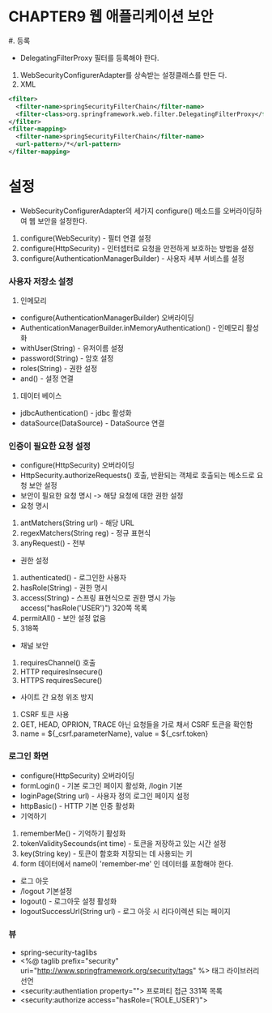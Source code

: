 # CHAPTER9 웹 애플리케이션 보안

#. 등록
 * DelegatingFilterProxy 필터를 등록해야 한다.
  1. WebSecurityConfigurerAdapter를 상속받는 설정클래스를 만든 다.
  1. XML
  ```xml
  <filter>
	<filter-name>springSecurityFilterChain</filter-name>
	<filter-class>org.springframework.web.filter.DelegatingFilterProxy</filter-class>
  </filter>
  <filter-mapping>
	<filter-name>springSecurityFilterChain</filter-name>
	<url-pattern>/*</url-pattern>
  </filter-mapping>
  ```
# 설정
 * WebSecurityConfigurerAdapter의 세가지 configure() 메소드를 오버라이딩하여 웹 보안을 설정한다.
  1. configure(WebSecurity) - 필터 연결 설정
  1. configure(HttpSecurity) - 인터셉터로 요청을 안전하게 보호하는 방법을 설정
  1. configure(AuthenticationManagerBuilder) - 사용자 세부 서비스를 설정
  
### 사용자 저장소 설정
 1. 인메모리
  * configure(AuthenticationManagerBuilder) 오버라이딩
  * AuthenticationManagerBuilder.inMemoryAuthentication() - 인메모리 활성화
  * withUser(String) - 유저이름 설정
  * password(String) - 암호 설정
  * roles(String) - 권한 설정
  * and() - 설정 연결
 1. 데이터 베이스
  * jdbcAuthentication() - jdbc 활성화
  * dataSource(DataSource) - DataSource 연결
  
### 인증이 필요한 요청 설정
 * configure(HttpSecurity) 오버라이딩
 * HttpSecurity.authorizeRequests() 호출, 반환되는 객체로 호출되는 메소드로 요청 보안 설정
 * 보안이 필요한 요청 명시 -> 해당 요청에 대한 권한 설정
 * 요청 명시
  1. antMatchers(String url) - 해당 URL
  1. regexMatchers(String reg) - 정규 표현식
  1. anyRequest() - 전부
 * 권한 설정
  1. authenticated() - 로그인한 사용자
  1. hasRole(String) - 권한 명시
  1. access(String) - 스프링 표현식으로 권한 명시 가능 access("hasRole('USER')")  320쪽 목록
  1. permitAll() - 보안 설정 없음
  1. 318쪽
 * 채널 보안
  1. requiresChannel() 호출
  1. HTTP requiresInsecure()
  1. HTTPS requiresSecure()
 * 사이트 간 요청 위조 방지
  1. CSRF 토큰 사용
  1. GET, HEAD, OPRION, TRACE 아닌 요청들을 가로 채서 CSRF 토큰을 확인함
  1. name = ${_csrf.parameterName}, value = ${_csrf.token}

### 로그인 화면
 * configure(HttpSecurity) 오버라이딩
 * formLogin() - 기본 로그인 페이지 활성화, /login 기본
 * loginPage(String url) - 사용자 정의 로그인 페이지 설정
 * httpBasic() - HTTP 기본 인증 활성화
 * 기억하기
  1. rememberMe() - 기억하기 활성화
  1. tokenValiditySecounds(int time) - 토큰을 저장하고 있는 시간 설정
  1. key(String key) - 토큰이 함호화 저장되는 데 사용되는 키
  1. form 데이터에서 name이 'remember-me' 인 데이터를 포함해야 한다.
 * 로그 아웃
  * /logout 기본설정
  * logout() - 로그아웃 설정 활성화
  * logoutSuccessUrl(String url) - 로그 아웃 시 리다이렉션 되는 페이지
  
### 뷰
 * spring-security-taglibs
 * <%@ taglib prefix="security" uri="http://www.springframework.org/security/tags" %> 태그 라이브러리 선언
 * <security:authentiation property=""> 프로퍼티 접근 331쪽 목록
 * <security:authorize access="hasRole=('ROLE_USER')">
 